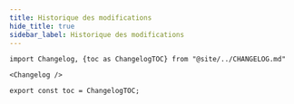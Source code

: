 ```yaml
---
title: Historique des modifications
hide_title: true
sidebar_label: Historique des modifications
---
```


```mdx-code-block
import Changelog, {toc as ChangelogTOC} from "@site/../CHANGELOG.md"

<Changelog />

export const toc = ChangelogTOC;
```
